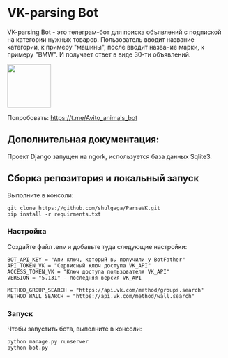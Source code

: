 # VK-parsing Bot
VK-parsing Bot - это телеграм-бот для поиска объявлений с подпиской на категории нужных товаров.
Пользователь вводит название категории, к примеру "машины", после вводит название марки, к примеру "BMW".
И получает ответ в виде 30-ти объявлений.

<img src= "" width = "100" height = "100" > 

Попробовать: https://t.me/Avito_animals_bot

## Дополнительная документация:



Проект Django запущен на ngork, используется база данных Sqlite3.

## Сборка репозитория и локальный запуск
Выполните в консоли:
```
git clone https://github.com/shulgaga/ParseVK.git
pip install -r requirments.txt
```
 
### Настройка
Создайте файл .env и добавьте туда следующие настройки:
```
BOT_API_KEY = "Апи ключ, который вы получили у BotFather"
API_TOKEN_VK = "Сервисный ключ доступа VK_API"
ACCESS_TOKEN_VK = "Ключ доступа пользователя VK_API"
VERSION = "5.131" - последняя версия VK_API

METHOD_GROUP_SEARCH = "https://api.vk.com/method/groups.search"
METHOD_WALL_SEARCH = "https://api.vk.com/method/wall.search"
```

### Запуск
Чтобы запустить бота, выполните в консоли:
```
python manage.py runserver
python bot.py
```